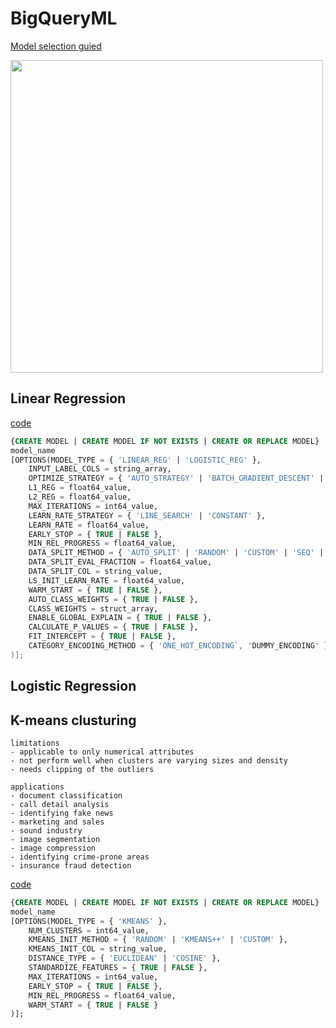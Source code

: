 # BigQueryML

[Model selection guied](https://cloud.google.com/bigquery/docs/bqml-introduction)

<img src="https://github.com/kmu973/BigQueryML/assets/70645899/9dd176b7-0c04-4e5f-a6ff-895582fb7e8c" width="500">

## Linear Regression

[code](https://cloud.google.com/bigquery/docs/reference/standard-sql/bigqueryml-syntax-create-glm)

```SQL
{CREATE MODEL | CREATE MODEL IF NOT EXISTS | CREATE OR REPLACE MODEL}
model_name
[OPTIONS(MODEL_TYPE = { 'LINEAR_REG' | 'LOGISTIC_REG' },
    INPUT_LABEL_COLS = string_array,
    OPTIMIZE_STRATEGY = { 'AUTO_STRATEGY' | 'BATCH_GRADIENT_DESCENT' | 'NORMAL_EQUATION' },
    L1_REG = float64_value,
    L2_REG = float64_value,
    MAX_ITERATIONS = int64_value,
    LEARN_RATE_STRATEGY = { 'LINE_SEARCH' | 'CONSTANT' },
    LEARN_RATE = float64_value,
    EARLY_STOP = { TRUE | FALSE },
    MIN_REL_PROGRESS = float64_value,
    DATA_SPLIT_METHOD = { 'AUTO_SPLIT' | 'RANDOM' | 'CUSTOM' | 'SEQ' | 'NO_SPLIT' },
    DATA_SPLIT_EVAL_FRACTION = float64_value,
    DATA_SPLIT_COL = string_value,
    LS_INIT_LEARN_RATE = float64_value,
    WARM_START = { TRUE | FALSE },
    AUTO_CLASS_WEIGHTS = { TRUE | FALSE },
    CLASS_WEIGHTS = struct_array,
    ENABLE_GLOBAL_EXPLAIN = { TRUE | FALSE },
    CALCULATE_P_VALUES = { TRUE | FALSE },
    FIT_INTERCEPT = { TRUE | FALSE },
    CATEGORY_ENCODING_METHOD = { 'ONE_HOT_ENCODING`, 'DUMMY_ENCODING' }
)];
```
## Logistic Regression

## K-means clusturing

```
limitations
- applicable to only numerical attributes
- not perform well when clusters are varying sizes and density
- needs clipping of the outliers

applications
- document classification
- call detail analysis
- identifying fake news
- marketing and sales
- sound industry
- image segmentation
- image compression
- identifying crime-prone areas
- insurance fraud detection
```
[code](https://cloud.google.com/bigquery/docs/reference/standard-sql/bigqueryml-syntax-create-kmeans)

```SQL
{CREATE MODEL | CREATE MODEL IF NOT EXISTS | CREATE OR REPLACE MODEL}
model_name
[OPTIONS(MODEL_TYPE = { 'KMEANS' },
    NUM_CLUSTERS = int64_value,
    KMEANS_INIT_METHOD = { 'RANDOM' | 'KMEANS++' | 'CUSTOM' },
    KMEANS_INIT_COL = string_value,
    DISTANCE_TYPE = { 'EUCLIDEAN' | 'COSINE' },
    STANDARDIZE_FEATURES = { TRUE | FALSE },
    MAX_ITERATIONS = int64_value,
    EARLY_STOP = { TRUE | FALSE },
    MIN_REL_PROGRESS = float64_value,
    WARM_START = { TRUE | FALSE }
)];
```
